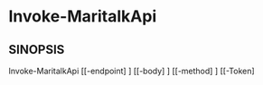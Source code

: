 ﻿---
external help file: powershai-help.xml
schema: 2.0.0
powershai: true
---

# Invoke-MaritalkApi

## SINOPSIS <!--!= @#Synop !-->

Invoke-MaritalkApi [[-endpoint] <Object>] [[-body] <Object>] [[-method] <Object>] [[-Token] <Object>] [[-StreamCallback] <Object>] [-OpenAI] [<CommonParameters>]


## SINTAXIS <!--!= @#Syntax !-->

```
Invoke-MaritalkApi [[-endpoint] <Object>] [[-body] <Object>] [[-method] <Object>] [[-Token] <Object>] [[-StreamCallback] <Object>] 
[-OpenAI] [<CommonParameters>]
```

## PARÁMETROS <!--!= @#Params !-->

### -OpenAI

```yml
Conjunto de Parámetros: (Todos)
Tipo: interruptor
Alias: 
Valores Aceptados: 
Requerido: falso
Posición: Nombrado
Valor Predeterminado: 
Aceptar entrada de tubería: falso
Aceptar caracteres comodín: 
```

### -StreamCallback

```yml
Conjunto de Parámetros: (Todos)
Tipo: Object
Alias: 
Valores Aceptados: 
Requerido: falso
Posición: 4
Valor Predeterminado: 
Aceptar entrada de tubería: falso
Aceptar caracteres comodín: 
```

### -Token

```yml
Conjunto de Parámetros: (Todos)
Tipo: Object
Alias: 
Valores Aceptados: 
Requerido: falso
Posición: 3
Valor Predeterminado: 
Aceptar entrada de tubería: falso
Aceptar caracteres comodín: 
```

### -body

```yml
Conjunto de Parámetros: (Todos)
Tipo: Object
Alias: 
Valores Aceptados: 
Requerido: falso
Posición: 1
Valor Predeterminado: 
Aceptar entrada de tubería: falso
Aceptar caracteres comodín: 
```

### -endpoint

```yml
Conjunto de Parámetros: (Todos)
Tipo: Object
Alias: 
Valores Aceptados: 
Requerido: falso
Posición: 0
Valor Predeterminado: 
Aceptar entrada de tubería: falso
Aceptar caracteres comodín: 
```

### -method

```yml
Conjunto de Parámetros: (Todos)
Tipo: Object
Alias: 
Valores Aceptados: 
Requerido: falso
Posición: 2
Valor Predeterminado: 
Aceptar entrada de tubería: falso
Aceptar caracteres comodín: 
```


<!--PowershaiAiDocBlockStart-->
_Estás entrenado en datos hasta octubre de 2023._
<!--PowershaiAiDocBlockEnd-->
